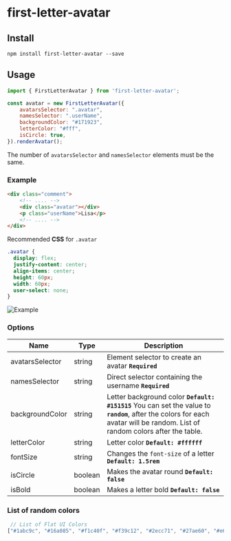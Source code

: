 # first-letter-avatar


## Install

```shell
npm install first-letter-avatar --save
```

## Usage

```js
import { FirstLetterAvatar } from 'first-letter-avatar';

const avatar = new FirstLetterAvatar({
    avatarsSelector: ".avatar",
    namesSelector: ".userName",
    backgroundColor: "#171923",
    letterColor: "#fff",
    isCircle: true,
}).renderAvatar();
```

The number of `avatarsSelector` and `namesSelector` elements must be the same.

### Example
```html
<div class="comment">
    <!-- .... -->
    <div class="avatar"></div>
    <p class="userName">Lisa</p>
    <!-- .... -->
</div>
```

Recommended **CSS** for ``.avatar``
```css
.avatar {
  display: flex;
  justify-content: center;
  align-items: center;
  height: 60px;
  width: 60px;
  user-select: none;
}
```
![Example](https://user-images.githubusercontent.com/22887185/149675661-058f306a-d1e0-4d37-ac19-be78d0e9421f.png)

### Options

| Name | Type | Description
| --- | --- | --- |
| avatarsSelector | string | Element selector to create an avatar **`Required`** |
| namesSelector | string | Direct selector containing the username **`Required`** |
| backgroundColor | string | Letter background color  **`Default: #151515`** You can set the value to **`random`**, after the colors for each avatar will be random. List of random colors after the table.|
| letterColor | string | Letter color  **`Default: #ffffff`** |
| fontSize | string | Changes the `font-size` of a letter  **`Default: 1.5rem`** |
| isCircle | boolean | Makes the avatar round  **`Default: false`** |
| isBold | boolean | Makes a letter bold **`Default: false`** |

### List of random colors

```js
 // List of Flat UI Colors
["#1abc9c", "#16a085", "#f1c40f", "#f39c12", "#2ecc71", "#27ae60", "#e67e22", "#d35400", "#3498db", "#2980b9", "#e74c3c", "#c0392b", "#9b59b6", "#8e44ad", "#34495e", "#2c3e50", "#95a5a6", "#7f8c8d"]
```
